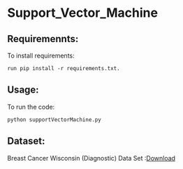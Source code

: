 # Support_Vector_Machine

## Requiremennts:
To install requirements:
```
run pip install -r requirements.txt.
```

## Usage:
To run the code:
```
python supportVectorMachine.py
```
## Dataset:
Breast Cancer Wisconsin (Diagnostic) Data Set :[Download](https://archive.ics.uci.edu/ml/datasets/Breast+Cancer+Wisconsin+(Diagnostic))

